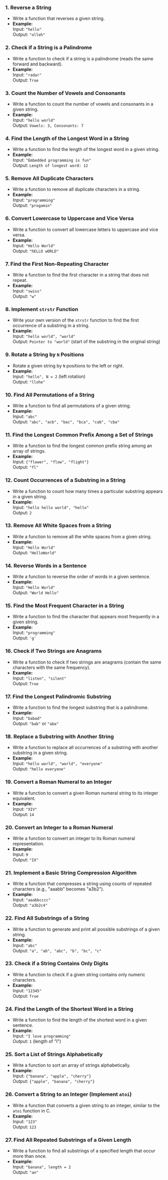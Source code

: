
### 1. **Reverse a String**
   - Write a function that reverses a given string.
   - **Example:**  
     Input: `"hello"`  
     Output: `"olleh"`

### 2. **Check if a String is a Palindrome**
   - Write a function to check if a string is a palindrome (reads the same forward and backward).
   - **Example:**  
     Input: `"radar"`  
     Output: `True`

### 3. **Count the Number of Vowels and Consonants**
   - Write a function to count the number of vowels and consonants in a given string.
   - **Example:**  
     Input: `"hello world"`  
     Output: `Vowels: 3, Consonants: 7`

### 4. **Find the Length of the Longest Word in a String**
   - Write a function to find the length of the longest word in a given string.
   - **Example:**  
     Input: `"Embedded programming is fun"`  
     Output: `Length of longest word: 12`

### 5. **Remove All Duplicate Characters**
   - Write a function to remove all duplicate characters in a string.
   - **Example:**  
     Input: `"programming"`  
     Output: `"progamin"`

### 6. **Convert Lowercase to Uppercase and Vice Versa**
   - Write a function to convert all lowercase letters to uppercase and vice versa.
   - **Example:**  
     Input: `"Hello World"`  
     Output: `"hELLO wORLD"`

### 7. **Find the First Non-Repeating Character**
   - Write a function to find the first character in a string that does not repeat.
   - **Example:**  
     Input: `"swiss"`  
     Output: `"w"`

### 8. **Implement `strstr` Function**
   - Write your own version of the `strstr` function to find the first occurrence of a substring in a string.
   - **Example:**  
     Input: `"hello world", "world"`  
     Output: `Pointer to "world"` (start of the substring in the original string)

### 9. **Rotate a String by `N` Positions**
   - Rotate a given string by `N` positions to the left or right.
   - **Example:**  
     Input: `"hello", N = 2` (left rotation)  
     Output: `"llohe"`

### 10. **Find All Permutations of a String**
   - Write a function to find all permutations of a given string.
   - **Example:**  
     Input: `"abc"`  
     Output: `"abc", "acb", "bac", "bca", "cab", "cba"`


### 11. **Find the Longest Common Prefix Among a Set of Strings**
   - Write a function to find the longest common prefix string among an array of strings.
   - **Example:**  
     Input: `{"flower", "flow", "flight"}`  
     Output: `"fl"`

### 12. **Count Occurrences of a Substring in a String**
   - Write a function to count how many times a particular substring appears in a given string.
   - **Example:**  
     Input: `"hello hello world", "hello"`  
     Output: `2`

### 13. **Remove All White Spaces from a String**
   - Write a function to remove all the white spaces from a given string.
   - **Example:**  
     Input: `"Hello World"`  
     Output: `"HelloWorld"`

### 14. **Reverse Words in a Sentence**
   - Write a function to reverse the order of words in a given sentence.
   - **Example:**  
     Input: `"Hello World"`  
     Output: `"World Hello"`

### 15. **Find the Most Frequent Character in a String**
   - Write a function to find the character that appears most frequently in a given string.
   - **Example:**  
     Input: `"programming"`  
     Output: `'g'`

### 16. **Check if Two Strings are Anagrams**
   - Write a function to check if two strings are anagrams (contain the same characters with the same frequency).
   - **Example:**  
     Input: `"listen", "silent"`  
     Output: `True`

### 17. **Find the Longest Palindromic Substring**
   - Write a function to find the longest substring that is a palindrome.
   - **Example:**  
     Input: `"babad"`  
     Output: `"bab"` or `"aba"`

### 18. **Replace a Substring with Another String**
   - Write a function to replace all occurrences of a substring with another substring in a given string.
   - **Example:**  
     Input: `"hello world", "world", "everyone"`  
     Output: `"hello everyone"`

### 19. **Convert a Roman Numeral to an Integer**
   - Write a function to convert a given Roman numeral string to its integer equivalent.
   - **Example:**  
     Input: `"XIV"`  
     Output: `14`

### 20. **Convert an Integer to a Roman Numeral**
   - Write a function to convert an integer to its Roman numeral representation.
   - **Example:**  
     Input: `9`  
     Output: `"IX"`

### 21. **Implement a Basic String Compression Algorithm**
   - Write a function that compresses a string using counts of repeated characters (e.g., "aaabb" becomes "a3b2").
   - **Example:**  
     Input: `"aaabbcccc"`  
     Output: `"a3b2c4"`

### 22. **Find All Substrings of a String**
   - Write a function to generate and print all possible substrings of a given string.
   - **Example:**  
     Input: `"abc"`  
     Output: `"a", "ab", "abc", "b", "bc", "c"`

### 23. **Check if a String Contains Only Digits**
   - Write a function to check if a given string contains only numeric characters.
   - **Example:**  
     Input: `"12345"`  
     Output: `True`

### 24. **Find the Length of the Shortest Word in a String**
   - Write a function to find the length of the shortest word in a given sentence.
   - **Example:**  
     Input: `"I love programming"`  
     Output: `1` (length of "I")

### 25. **Sort a List of Strings Alphabetically**
   - Write a function to sort an array of strings alphabetically.
   - **Example:**  
     Input: `{"banana", "apple", "cherry"}`  
     Output: `{"apple", "banana", "cherry"}`

### 26. **Convert a String to an Integer (Implement `atoi`)**
   - Write a function that converts a given string to an integer, similar to the `atoi` function in C.
   - **Example:**  
     Input: `"123"`  
     Output: `123`

### 27. **Find All Repeated Substrings of a Given Length**
   - Write a function to find all substrings of a specified length that occur more than once.
   - **Example:**  
     Input: `"banana", length = 2`  
     Output: `"an"`

